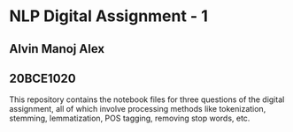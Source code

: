 # NLP Digital Assignment - 1
## Alvin Manoj Alex
## 20BCE1020

This repository contains the notebook files for three questions of the digital assignment, all of which involve processing methods like tokenization, stemming, lemmatization, POS tagging, removing stop words, etc.
